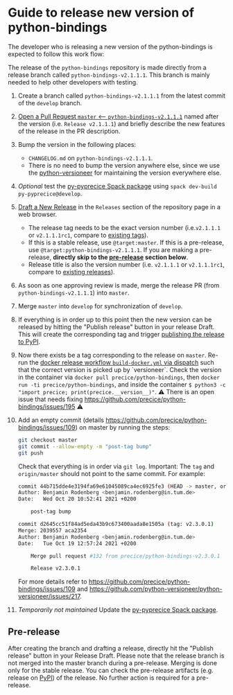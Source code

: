 # Guide to release new version of python-bindings

The developer who is releasing a new version of the python-bindings is expected to follow this work flow:

The release of the `python-bindings` repository is made directly from a release branch called `python-bindings-v2.1.1.1`. This branch is mainly needed to help other developers with testing.

1. Create a branch called `python-bindings-v2.1.1.1` from the latest commit of the `develop` branch.

2. [Open a Pull Request `master` <-- `python-bindings-v2.1.1.1`](https://github.com/precice/python-bindings/compare/master...master) named after the version (i.e. `Release v2.1.1.1`) and briefly describe the new features of the release in the PR description.

3. Bump the version in the following places:

    * `CHANGELOG.md` on `python-bindings-v2.1.1.1`.
    * There is no need to bump the version anywhere else, since we use the [python-versioneer](https://github.com/python-versioneer/python-versioneer/) for maintaining the version everywhere else.

4. *Optional* test the [py-pyprecice Spack package](https://github.com/spack/spack/blob/develop/var/spack/repos/builtin/packages/py-pyprecice/package.py) using `spack dev-build py-pyprecice@develop`.

5. [Draft a New Release](https://github.com/precice/python-bindings/releases/new) in the `Releases` section of the repository page in a web browser.

    * The release tag needs to be the exact version number (i.e.`v2.1.1.1` or `v2.1.1.1rc1`, compare to [existing tags](https://github.com/precice/python-bindings/tags)).
    * If this is a stable release, use `@target:master`. If this is a pre-release, use `@target:python-bindings-v2.1.1.1`. If you are making a pre-release, **directly skip to the [pre-release](#pre-release) section below**.
    * Release title is also the version number (i.e. `v2.1.1.1` or `v2.1.1.1rc1`, compare to [existing releases](https://github.com/precice/python-bindings/tags)).

6. As soon as one approving review is made, merge the release PR (from `python-bindings-v2.1.1.1`) into `master`.

7. Merge `master` into `develop` for synchronization of `develop`.

8. If everything is in order up to this point then the new version can be released by hitting the "Publish release" button in your release Draft. This will create the corresponding tag and trigger [publishing the release to PyPI](https://github.com/precice/python-bindings/actions?query=workflow%3A%22Upload+Python+Package%22).

9. Now there exists be a tag corresponding to the release on `master`. Re-run the [docker release workflow `build-docker.yml` via dispatch]([https://github.com/precice/fenics-adapter/actions/workflows/build-docker.yml](https://github.com/precice/python-bindings/actions/workflows/build-docker.yml)) such that the correct version is picked up by `versioneer`. Check the version in the container via `docker pull precice/python-bindings`, then `docker run -ti precice/python-bindings`, and inside the container `$ python3 -c "import precice; print(precice.__version__)"`. ⚠️ There is an open issue that needs fixing https://github.com/precice/python-bindings/issues/195 ⚠️

10. Add an empty commit (details https://github.com/precice/python-bindings/issues/109) on master by running the steps:

      ```bash
      git checkout master
      git commit --allow-empty -m "post-tag bump"
      git push
      ```

      Check that everything is in order via `git log`. Important: The `tag` and `origin/master` should not point to the same commit. For example:

      ```bash
      commit 44b715dde4e3194fa69e61045089ca4ec6925fe3 (HEAD -> master, origin/master)
      Author: Benjamin Rodenberg <benjamin.rodenberg@in.tum.de>
      Date:   Wed Oct 20 10:52:41 2021 +0200

          post-tag bump

      commit d2645cc51f84ad5eda43b9c673400aada8e1505a (tag: v2.3.0.1)
      Merge: 2039557 aca2354
      Author: Benjamin Rodenberg <benjamin.rodenberg@in.tum.de>
      Date:   Tue Oct 19 12:57:24 2021 +0200

          Merge pull request #132 from precice/python-bindings-v2.3.0.1

          Release v2.3.0.1
      ```

      For more details refer to https://github.com/precice/python-bindings/issues/109 and https://github.com/python-versioneer/python-versioneer/issues/217.

11. *Temporarily not maintained* Update the [py-pyprecice Spack package](https://github.com/spack/spack/blob/develop/var/spack/repos/builtin/packages/py-pyprecice/package.py).

## Pre-release

After creating the branch and drafting a release, directly hit the "Publish release" button in your Release Draft. Please note that the release branch is not merged into the master branch during a pre-release. Merging is done only for the stable release. You can check the pre-release artifacts (e.g. release on [PyPI](https://pypi.org/project/pyprecice/#history)) of the release. No further action is required for a pre-release.

